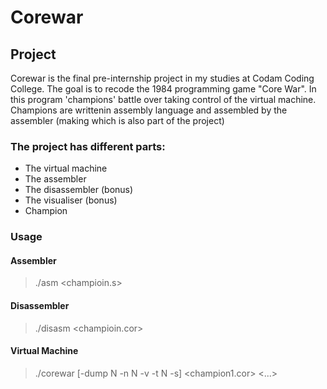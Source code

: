 # Corewar

## Project

Corewar is the final pre-internship project in my studies at Codam Coding College. The goal is to recode the 1984 programming game "Core War". In this program 'champions' battle over taking control of the virtual machine. Champions are writtenin assembly language and assembled by the assembler (making which is also part of the project)

### The project has different parts:
- The virtual machine
- The assembler
- The disassembler (bonus)
- The visualiser (bonus)
- Champion

### Usage

#### Assembler

> ./asm <champioin.s>

#### Disassembler

> ./disasm <champioin.cor>

#### Virtual Machine

> ./corewar [-dump N -n N -v -t N -s] <champion1.cor> <...>
